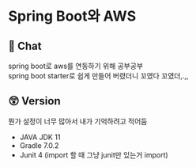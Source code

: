 # Spring Boot와 AWS
## 🥱 Chat
spring boot로 aws를 연동하기 위해 공부공부   
spring boot starter로 쉽게 만들어 버렸더니 꼬였다 꼬였더,.,,
## 😲 Version
뭔가 설정이 너무 많아서 내가 기억하려고 적어둠   
* JAVA JDK 11   
* Gradle 7.0.2   
* Junit 4 (import 할 때 그냥 junit만 있는거 import)
